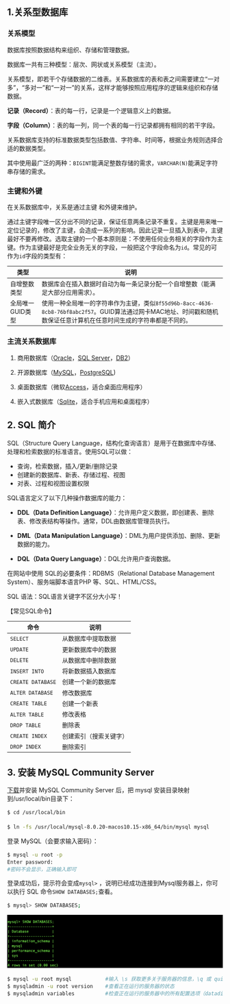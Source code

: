 ## 1.关系型数据库

### 关系模型

数据库按照数据结构来组织、存储和管理数据。

数据库一共有三种模型：层次、网状或关系模型（主流）。

关系模型，即若干个存储数据的二维表。关系数据库的表和表之间需要建立“一对多”，“多对一”和“一对一”的关系，这样才能够按照应用程序的逻辑来组织和存储数据。

**记录（Record）**：表的每一行，记录是一个逻辑意义上的数据。

**字段（Column）**：表的每一列，同一个表的每一行记录都拥有相同的若干字段。

关系数据库支持的标准数据类型包括数值、字符串、时间等，根据业务规则选择合适的数据类型。

其中使用最广泛的两种：`BIGINT`能满足整数存储的需求，`VARCHAR(N)`能满足字符串存储的需求。

### 主键和外键

在关系数据库中，关系是通过主键 和外键来维护。

通过主键字段唯一区分出不同的记录，保证任意两条记录不重复。主键是用来唯一定位记录的，修改了主键，会造成一系列的影响。因此记录一旦插入到表中，主键最好不要再修改。选取主键的一个基本原则是：不使用任何业务相关的字段作为主键。作为主键最好是完全业务无关的字段，一般把这个字段命名为`id`。常见的可作为`id`字段的类型有：

| 类型             | 说明                                                         |
| ---------------- | ------------------------------------------------------------ |
| 自增整数类型     | 数据库会在插入数据时自动为每一条记录分配一个自增整数（能满足大部分应用需求）。 |
| 全局唯一GUID类型 | 使用一种全局唯一的字符串作为主键，类似`8f55d96b-8acc-4636-8cb8-76bf8abc2f57`。GUID算法通过网卡MAC地址、时间戳和随机数保证任意计算机在任意时间生成的字符串都是不同的。 |



### 主流关系数据库

1. 商用数据库（[Oracle](https://www.oracle.com/)，[SQL Server](https://www.microsoft.com/sql-server/)，[DB2](https://www.ibm.com/db2/)）

2. 开源数据库（[MySQL](https://www.mysql.com/)，[PostgreSQL](https://www.postgresql.org/))

3. 桌面数据库（微软[Access](https://products.office.com/access)，适合桌面应用程序）

4. 嵌入式数据库（[Sqlite](https://sqlite.org/)，适合手机应用和桌面程序）

   

## 2. SQL 简介

SQL（Structure Query Language，结构化查询语言）是用于在数据库中存储、处理和检索数据的标准语言。使用SQL可以做：

- 查询，检索数据，插入/更新/删除记录
- 创建新的数据库、新表、存储过程、视图
- 对表、过程和视图设置权限

SQL语言定义了以下几种操作数据库的能力：

- **DDL（Data Definition Language）**：允许用户定义数据，即创建表、删除表、修改表结构等操作。通常，DDL由数据库管理员执行。

- **DML（Data Manipulation Language）**：DML为用户提供添加、删除、更新数据的能力。

- **DQL（Data Query Language）**：DQL允许用户查询数据。

  

在网站中使用 SQL的必要条件：RDBMS（Relational Database Management System）、服务端脚本语言PHP 等、SQL、HTML/CSS。

SQL 语法：SQL语言关键字不区分大小写！



【常见SQL命令】

| 命令              | 说明                   |
| ----------------- | ---------------------- |
| `SELECT`          | 从数据库中提取数据     |
| `UPDATE`          | 更新数据库中的数据     |
| `DELETE`          | 从数据库中删除数据     |
| `INSERT INTO`     | 将新数据插入数据库     |
| `CREATE DATABASE` | 创建一个新的数据库     |
| `ALTER DATABASE`  | 修改数据库             |
| `CREATE TABLE`    | 创建一个新表           |
| `ALTER TABLE`     | 修改表格               |
| `DROP TABLE`      | 删除表                 |
| `CREATE INDEX`    | 创建索引（搜索关键字） |
| `DROP INDEX`      | 删除索引               |



## 3. 安装 MySQL Community Server

[下载](https://dev.mysql.com/downloads/mysql/)并安装 MySQL Community Server 后，把 mysql 安装目录映射到/usr/local/bin目录下：

```bash
$ cd /usr/local/bin

$ ln -fs /usr/local/mysql-8.0.20-macos10.15-x86_64/bin/mysql mysql
```

登录 MySQL（会要求输入密码）：

```bash
$ mysql -u root -p
Enter password:
#密码不会显示，正确输入即可
```

登录成功后，提示符会变成`mysql>` ，说明已经成功连接到Mysql服务器上，你可以执行 SQL 命令`SHOW DATABASES;`查看。

```bash
$ mysql> SHOW DATABASES;
```

![](images/SQL_SHOW_DATABASES.png)

````bash
$ mysql -u root mysql 			#输入 \s 获取更多关于服务器的信息，\q 或 quit 退出控制台
$ mysqladmin -u root version 	#查看正在运行的服务器的状态
$ mysqladmin variables  		#检查正在运行的服务器中的所有配置选项（datadir 和 have_innodb 等）
````
